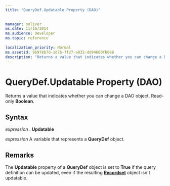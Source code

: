 ```yaml
---
title: "QueryDef.Updatable Property (DAO)"
 
 
manager: soliver
ms.date: 11/16/2014
ms.audience: Developer
ms.topic: reference
  
localization_priority: Normal
ms.assetid: 9b978b7d-1d76-ff27-a032-dd94660fb088
description: "Returns a value that indicates whether you can change a DAO object. Read-only Boolean ."
---
```


# QueryDef.Updatable Property (DAO)

Returns a value that indicates whether you can change a DAO object. Read-only **Boolean**. 
  
## Syntax

 *expression*  . **Updatable**
  
 *expression*  A variable that represents a **QueryDef** object. 
  
## Remarks

The **Updatable** property of a **QueryDef** object is set to **True** if the query definition can be updated, even if the resulting **[Recordset](recordset-object-dao.md)** object isn't updatable. 
  

